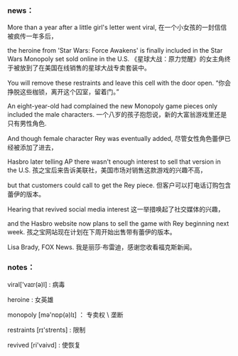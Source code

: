 ### news：

More than a year after a little girl's letter went viral, 在一个小女孩的一封信信被疯传一年多后，

the heroine from 'Star Wars: Force Awakens' is finally included in the Star Wars Monopoly set sold online in the U.S. 《星球大战：原力觉醒》的女主角终于被放到了在美国在线销售的星球大战专卖套装中。

You will remove these restraints and leave this cell with the door open. “你会挣脱这些枷锁，离开这个囚室，留着门。”

An eight-year-old had complained the new Monopoly game pieces only included the male characters. 一个八岁的孩子抱怨说，新的大富翁游戏里还是只有男性角色.

And though female character Rey was eventually added, 尽管女性角色蕾伊已经被添加了进去，

Hasbro later telling AP there wasn't enough interest to sell that version in the U.S. 孩之宝后来告诉美联社，美国市场对销售这款游戏的兴趣不高，

but that customers could call to get the Rey piece. 但客户可以打电话订购包含蕾伊的版本。

Hearing that revived social media interest 这一举措唤起了社交媒体的兴趣，

and the Hasbro website now plans to sell the game with Rey beginning next week. 孩之宝网站现在计划在下周开始出售带有蕾伊的版本。

Lisa Brady, FOX News. 我是丽莎·布雷迪，感谢您收看福克斯新闻。

### notes：

viral['vaɪr(ə)l]  : 病毒

heroine : 女英雄

monopoly [mə'nɒp(ə)lɪ] ： 专卖权  \ 垄断

restraints [rɪ'strents]  : 限制

revived	[ri'vaivd]  : 使恢复
